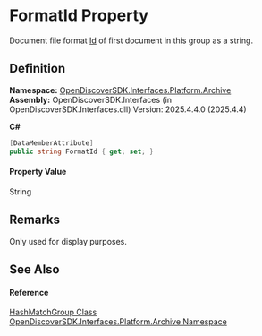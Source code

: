 # FormatId Property


Document file format <a href="6f1047fb-7367-c09c-5621-ae7632c8404b">Id</a> of first document in this group as a string.



## Definition
**Namespace:** <a href="dcc346b4-4dbe-f061-4b93-52d6a0a6fe6f">OpenDiscoverSDK.Interfaces.Platform.Archive</a>  
**Assembly:** OpenDiscoverSDK.Interfaces (in OpenDiscoverSDK.Interfaces.dll) Version: 2025.4.4.0 (2025.4.4)

**C#**
``` C#
[DataMemberAttribute]
public string FormatId { get; set; }
```



#### Property Value
String

## Remarks
Only used for display purposes.

## See Also


#### Reference
<a href="d2105e54-0afc-88b3-c1e3-d2d502ce1e51">HashMatchGroup Class</a>  
<a href="dcc346b4-4dbe-f061-4b93-52d6a0a6fe6f">OpenDiscoverSDK.Interfaces.Platform.Archive Namespace</a>  
